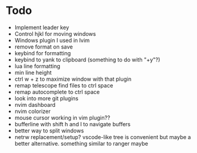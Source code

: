 # Todo
- Implement leader key
- Control hjkl for moving windows
- Windows plugin I used in lvim
- remove format on save
- keybind for formatting
- keybind to yank to clipboard (something to do with "+y"?)
- lua line formatting
- min line height
- ctrl w + z to maximize window with that plugin
- remap telescope find files to ctrl space
- remap autocomplete to ctrl space
- look into more git plugins
- nvim dashboard
- nvim colorizer
- mouse cursor working in vim plugin??
- bufferline with shift h and l to navigate buffers
- better way to split windows
- netrw replacement/setup? vscode-like tree is convenient but maybe a better alternative. something similar to ranger maybe
